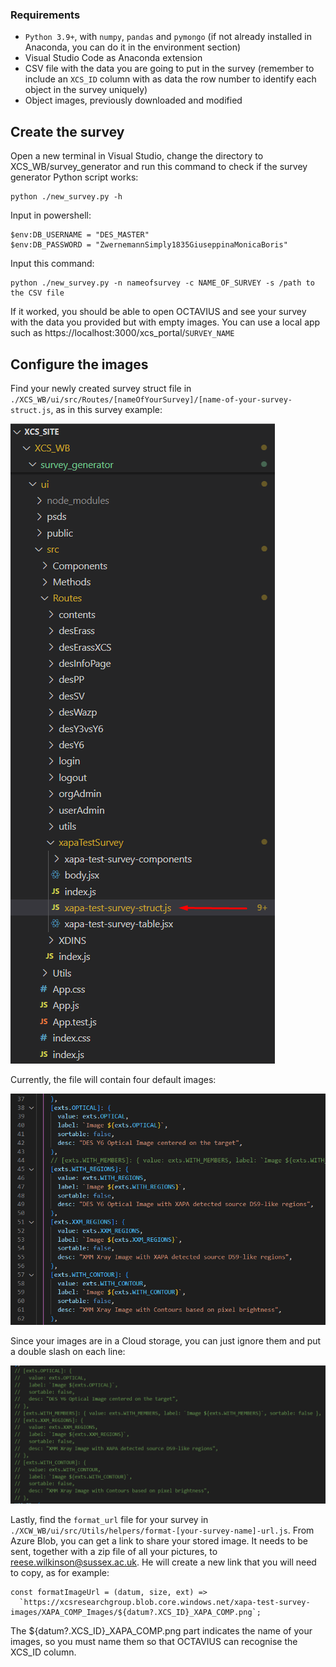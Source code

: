 ### Requirements
 - `Python 3.9+`, with `numpy`, `pandas` and `pymongo` (if not already installed in Anaconda, you can do it in the environment section)
 - Visual Studio Code as Anaconda extension
 - CSV file with the data you are going to put in the survey (remember to include an `XCS_ID` column with as data the row number to identify each object in the survey uniquely)
 - Object images, previously downloaded and modified  


## Create the survey
Open a new terminal in Visual Studio, change the directory to XCS_WB/survey_generator and run this command to check if the survey generator Python script works:
```
python ./new_survey.py -h
```

Input in powershell:
``` 
$env:DB_USERNAME = "DES_MASTER"
$env:DB_PASSWORD = "ZwernemannSimply1835GiuseppinaMonicaBoris"
```

Input this command:
``` 
python ./new_survey.py -n nameofsurvey -c NAME_OF_SURVEY -s /path to the CSV file
```

If it worked, you should be able to open OCTAVIUS and see your survey with the data you provided but with empty images. You can use a local app such as https://localhost:3000/xcs_portal/`SURVEY_NAME`


## Configure the images

Find your newly created survey struct file in `./XCS_WB/ui/src/Routes/[nameOfYourSurvey]/[name-of-your-survey-struct.js`, as in this survey example:

![XAPA-test-strcut.js file](./Images/finding_struct_file.png)

Currently, the file will contain four default images:

![defaul images](./Images/default_images.png)

Since your images are in a Cloud storage, you can just ignore them and put a double slash on each line:

![XAPA images example](./Images/images_example.png)


Lastly, find the `format_url` file for your survey in `./XCW_WB/ui/src/Utils/helpers/format-[your-survey-name]-url.js`.
From Azure Blob, you can get a link to share your stored image. It needs to be sent, together with a zip file of all your pictures, to reese.wilkinson@sussex.ac.uk. He will create a new link that you will need to copy, as for example:

``` 
const formatImageUrl = (datum, size, ext) =>
  `https://xcsresearchgroup.blob.core.windows.net/xapa-test-survey-images/XAPA_COMP_Images/${datum?.XCS_ID}_XAPA_COMP.png`;
```

The ${datum?.XCS_ID}_XAPA_COMP.png part indicates the name of your images, so you must name them so that OCTAVIUS can recognise the XCS_ID column.

